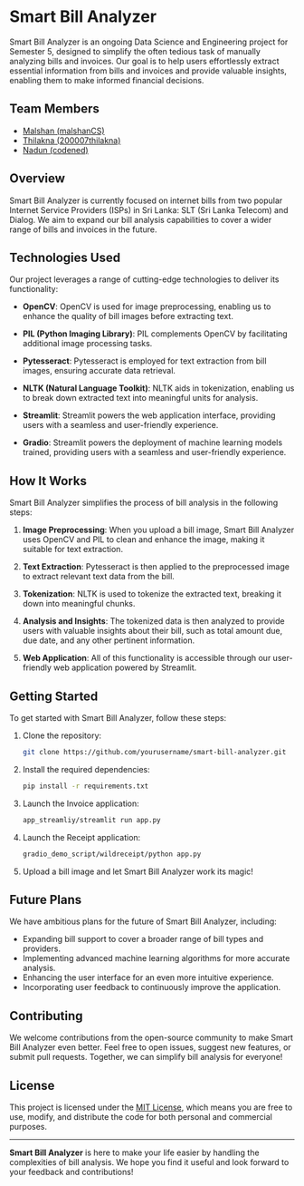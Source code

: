 # Smart Bill Analyzer


Smart Bill Analyzer is an ongoing Data Science and Engineering project for Semester 5, designed to simplify the often tedious task of manually analyzing bills and invoices. Our goal is to help users effortlessly extract essential information from bills and invoices and provide valuable insights, enabling them to make informed financial decisions.

## Team Members

- [Malshan (malshanCS)](https://github.com/malshanCS)
- [Thilakna (200007thilakna)](https://github.com/200007thilakna)
- [Nadun (codened)](https://github.com/codened)

## Overview

Smart Bill Analyzer is currently focused on internet bills from two popular Internet Service Providers (ISPs) in Sri Lanka: SLT (Sri Lanka Telecom) and Dialog. We aim to expand our bill analysis capabilities to cover a wider range of bills and invoices in the future.

## Technologies Used

Our project leverages a range of cutting-edge technologies to deliver its functionality:

- **OpenCV**: OpenCV is used for image preprocessing, enabling us to enhance the quality of bill images before extracting text.

- **PIL (Python Imaging Library)**: PIL complements OpenCV by facilitating additional image processing tasks.

- **Pytesseract**: Pytesseract is employed for text extraction from bill images, ensuring accurate data retrieval.

- **NLTK (Natural Language Toolkit)**: NLTK aids in tokenization, enabling us to break down extracted text into meaningful units for analysis.

- **Streamlit**: Streamlit powers the web application interface, providing users with a seamless and user-friendly experience.

- **Gradio**: Streamlit powers the deployment of machine learning models trained, providing users with a seamless and user-friendly experience.

## How It Works

Smart Bill Analyzer simplifies the process of bill analysis in the following steps:

1. **Image Preprocessing**: When you upload a bill image, Smart Bill Analyzer uses OpenCV and PIL to clean and enhance the image, making it suitable for text extraction.

2. **Text Extraction**: Pytesseract is then applied to the preprocessed image to extract relevant text data from the bill.

3. **Tokenization**: NLTK is used to tokenize the extracted text, breaking it down into meaningful chunks.

4. **Analysis and Insights**: The tokenized data is then analyzed to provide users with valuable insights about their bill, such as total amount due, due date, and any other pertinent information.

5. **Web Application**: All of this functionality is accessible through our user-friendly web application powered by Streamlit.

## Getting Started

To get started with Smart Bill Analyzer, follow these steps:

1. Clone the repository:

   ```bash
   git clone https://github.com/yourusername/smart-bill-analyzer.git
   ```

2. Install the required dependencies:

   ```bash
   pip install -r requirements.txt
   ```

3. Launch the Invoice application:

   ```bash
   app_streamliy/streamlit run app.py
   ```

4. Launch the Receipt application:

   ```bash
   gradio_demo_script/wildreceipt/python app.py
   ```

5. Upload a bill image and let Smart Bill Analyzer work its magic!

## Future Plans

We have ambitious plans for the future of Smart Bill Analyzer, including:

- Expanding bill support to cover a broader range of bill types and providers.
- Implementing advanced machine learning algorithms for more accurate analysis.
- Enhancing the user interface for an even more intuitive experience.
- Incorporating user feedback to continuously improve the application.

## Contributing

We welcome contributions from the open-source community to make Smart Bill Analyzer even better. Feel free to open issues, suggest new features, or submit pull requests. Together, we can simplify bill analysis for everyone!

## License

This project is licensed under the [MIT License](LICENSE), which means you are free to use, modify, and distribute the code for both personal and commercial purposes.

---

**Smart Bill Analyzer** is here to make your life easier by handling the complexities of bill analysis. We hope you find it useful and look forward to your feedback and contributions!
